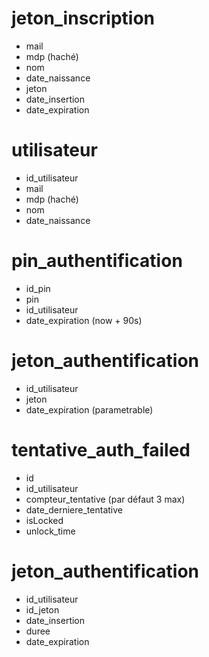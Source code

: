 # jeton_inscription
- mail
- mdp (haché)
- nom
- date_naissance
- jeton 
- date_insertion
- date_expiration 

# utilisateur
- id_utilisateur
- mail
- mdp (haché)
- nom
- date_naissance

# pin_authentification 
- id_pin
- pin
- id_utilisateur
- date_expiration (now + 90s)

# jeton_authentification 
- id_utilisateur
- jeton 
- date_expiration (parametrable)

# tentative_auth_failed
- id
- id_utilisateur
- compteur_tentative (par défaut 3 max)
- date_derniere_tentative
- isLocked
- unlock_time 

# jeton_authentification
- id_utilisateur
- id_jeton
- date_insertion
- duree
- date_expiration
